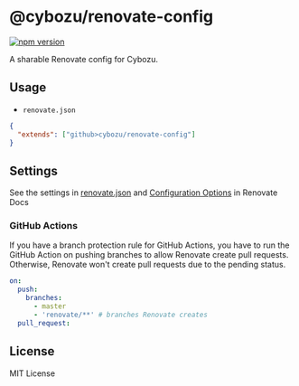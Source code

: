 # @cybozu/renovate-config

[![npm version](https://badge.fury.io/js/%40cybozu%2Frenovate-config.svg)](https://badge.fury.io/js/%40cybozu%2Frenovate-config)

A sharable Renovate config for Cybozu.

## Usage

* `renovate.json`

```json
{
  "extends": ["github>cybozu/renovate-config"]
}
```

## Settings

See the settings in [renovate.json](https://github.com/cybozu/renovate-config/blob/master/renovate.json) and [Configuration Options](https://renovatebot.com/docs/configuration-options/) in Renovate Docs

### GitHub Actions

If you have a branch protection rule for GitHub Actions, you have to run the GitHub Action on pushing branches to allow Renovate create pull requests.
Otherwise, Renovate won't create pull requests due to the pending status.

```yaml
on:
  push:
    branches:
      - master
      - 'renovate/**' # branches Renovate creates
  pull_request:
```

## License

MIT License
